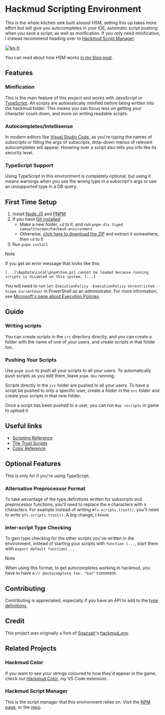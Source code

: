 # Hackmud Scripting Environment
This is the whole kitchen sink built around HSM, setting this up takes more effort but will give you autocompletes in your IDE, automatic script pushing when you save a script, as well as minification. If you only need minification, I instead recommend heading over to [Hackmud Script Manager](https://www.npmjs.com/package/hackmud-script-manager).

[![ko-fi](https://ko-fi.com/img/githubbutton_sm.svg)](https://ko-fi.com/R6R0XN5CX)

You can read about how HSM works [in my blog post](https://samual.uk/blog/js-code-transformation-niche-environment/).

## Features
### Minification
This is the main feature of this project and works with JavaScript or [TypeScript](https://www.typescriptlang.org/). All
scripts are automatically minified before being written into the hackmud folder. This means you can focus less on
getting your character count down, and more on writing readable scripts.

### Autocompletes/Intellisense
In modern editors like [Visual Studio Code](https://code.visualstudio.com/), as you're typing the names of subscripts or
filling the args of subscripts, drop-down menus of relevant autocompletes will appear. Hovering over a script also tells
you info like its security level.

### TypeScript Support
Using TypeScript in this environment is completely optional, but using it means warnings when you use the wrong type in
a subscript's args or use an unsupported type in a DB query.

## First Time Setup
1. Install [Node.JS](https://nodejs.org/en/download) and [PNPM](https://pnpm.io/installation)
2. If you have [Git installed](https://git-scm.com/downloads):
   - Make a new folder, `cd` to it, and run `pnpm dlx tiged samualtnorman/hackmud-environment`
   - Otherwise, [click here to download the ZIP](https://github.com/samualtnorman/hackmud-environment/archive/refs/heads/main.zip) and extract it somewhere, then `cd` to it
4. Run `pnpm install`

> [!NOTE]
> If you get an error message that looks like this:
> ```
> [...]\AppData\Local\pnpm\hsm.ps1 cannot be loaded because running scripts is disabled on this system. [...]
> ```
> You will need to run `Set-ExecutionPolicy -ExecutionPolicy Unrestricted -Scope CurrentUser` in PowerShell as an administrator. For more information, see [Microsoft's page about Execution Policies](https://learn.microsoft.com/en-gb/powershell/module/microsoft.powershell.core/about/about_execution_policies?view=powershell-7.4).

## Guide
### Writing scripts
You can create scripts in the `src` directory directly, and you can create a folder with the name of one of your users,
and create scripts in that folder too.

### Pushing Your Scripts
Use `pnpm push` to push all your scripts to all your users.
To automatically push scripts as you edit them, leave `pnpm dev` running.

Scripts directly in the `src` folder are pushed to all your users.
To have a script be pushed to only a specific user, create a folder in the `src` folder and create your scripts in that
new folder.

Once a script has been pushed to a user, you can run `#up <script>` in game to upload it.

## Useful links
- [Scripting Reference](https://hackmud.com/forums/general_discussion/scripting_reference)
- [The Trust Scripts](https://hackmud.com/forums/new_players/the_trust_scripts___documentation_for__scripts_trust__scripts)
- [Color Reference](https://hackmud.com/forums/general_discussion/color_reference)

## Optional Features
This is only for if you're using TypeScript.

### Alternative Preprocessor Format
To take advantage of the type definitions written for subscripts and preprocessor functions, you'll need to replace the
`#` characters with `$` characters. For example instead of writing `#fs.scripts.trust()`, you'll need to write
`$fs.scripts.trust()`. A big change, I know.

### Inter-script Type Checking
To gain type checking for the other scripts you've written in the environment, instead of starting your scripts with
`function (...`, start them with `export default function(...`.

> [!NOTE]
> When using this format, to get autocompletes working in hackmud, you have to have a `// @autocomplete foo: "bar"` comment.

## Contributing
Contributing is appreciated, especially if you have an API to add to the [type definitions](https://github.com/samualtnorman/hackmud-script-manager/blob/main/env.d.ts).

## Credit
This project was originally a fork of [Snazzah](https://github.com/Snazzah)'s
[hackmud_env](https://github.com/Snazzah/hackmud_env).

## Related Projects
### Hackmud Color
If you want to see your strings coloured to how they'd appear in the game, check out
[Hackmud Color](https://marketplace.visualstudio.com/items?itemName=Samual.hackmud-color), my VS Code extension.
### Hackmud Script Manager
This is the script manager that this environment relies on. Visit the
[NPM page](https://www.npmjs.com/package/hackmud-script-manager), or the
[repo](https://github.com/samualtnorman/hackmud-script-manager).
